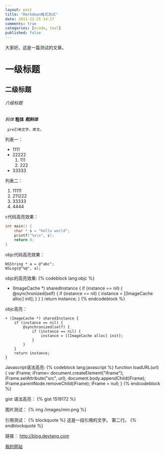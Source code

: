 ```yaml
---
layout: post
title: "Markdown格式测试"
date: 2011-12-25 14:17
comments: true
categories: [xcode, tool]
published: false
---
```


大家好。这是一篇测试的文章。
# 一级标题
## 二级标题
###### 六级标题

*斜体*
**粗体**
***粗斜体***

     pre引用文字，原文。


列表一：

 * 1111
 * 22222
   1. 111
   2. 222
 * 33333


列表二：

1. 11111
1. 211222
1. 33333
1. 4444

c代码高亮效果：
``` c
int main() {
    char * s = "hello world";
    printf("%s\n", s);
    return 0;
}
```

objc代码高亮效果：
``` objc
NSString * a = @"abc";
NSLog(@"%@", a);
```

objc的高亮效果:
{% codeblock lang:objc %}
+ (ImageCache *) sharedInstance {
    if (instance == nil) {
        @synchronized(self) {
            if (instance == nil) {
                instance = [[ImageCache alloc] init];
            }
        }
    }
    return instance;
}
{% endcodeblock %}

<!--more-->

objc高亮：
``` objc
+ (ImageCache *) sharedInstance {
    if (instance == nil) {
        @synchronized(self) {
            if (instance == nil) {
                instance = [[ImageCache alloc] init];
            }
        }
    }
    return instance;
}
```

Javascript语法高亮:
{% codeblock lang:javascript %}
function loadURL(url) {
    var iFrame;
    iFrame= document.createElement("iframe");
    iFrame.setAttribute("src", url);
    document.body.appendChild(iFrame); 
    iFrame.parentNode.removeChild(iFrame);
    iFrame = null;
}
{% endcodeblock %}

gist 语法高亮：
{% gist 1519172 %}


图片测试：
{% img /images/mm.png %}

引用测试：
{% blockquote %}
这是一段引用的文字。
第二行。
{% endblockquote %}

链接：
<http://blog.devtang.com>

[我的网站](http://blog.devtang.com)



